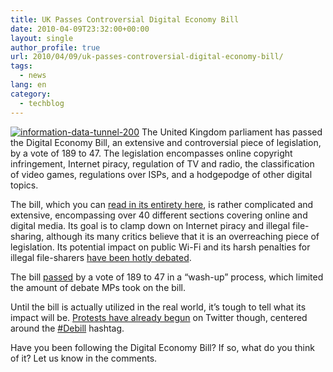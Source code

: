 ```yaml
---
title: UK Passes Controversial Digital Economy Bill
date: 2010-04-09T23:32:00+00:00
layout: single
author_profile: true
url: 2010/04/09/uk-passes-controversial-digital-economy-bill/
tags:
  - news
lang: en
category: 
  - techblog
---
```

[![information-data-tunnel-200](http://lh3.ggpht.com/_vaUVXcmC3OI/S7-yFOgPgBI/AAAAAAAAB4o/OjONIoutqTM/information-data-tunnel-260_thumb%5B2%5D.jpg?imgmax=800 "information-data-tunnel-200")](http://lh6.ggpht.com/_vaUVXcmC3OI/S7-x2v1kVQI/AAAAAAAAB4k/Yqb6qYsumdY/s1600-h/information-data-tunnel-260%5B4%5D.jpg) The United Kingdom parliament has passed the Digital Economy Bill, an extensive and controversial piece of legislation, by a vote of 189 to 47. The legislation encompasses online copyright infringement, Internet piracy, regulation of TV and radio, the classification of video games, regulations over ISPs, and a hodgepodge of other digital topics. 

The bill, which you can [read in its entirety here](http://services.parliament.uk/bills/2009-10/digitaleconomy.html), is rather complicated and extensive, encompassing over 40 different sections covering online and digital media. Its goal is to clamp down on Internet piracy and illegal file-sharing, although its many critics believe that it is an overreaching piece of legislation. Its potential impact on public Wi-Fi and its harsh penalties for illegal file-sharers [have been hotly debated](http://www.boingboing.net/2009/11/20/britains-new-interne.html). 

The bill [passed](http://www.zdnet.co.uk/blogs/communication-breakdown-10000030/mps-approve-digital-economy-bill-voting-189-to-47-10015512/) by a vote of 189 to 47 in a “wash-up” process, which limited the amount of debate MPs took on the bill. 

Until the bill is actually utilized in the real world, it’s tough to tell what its impact will be. [Protests have already begun](http://thenextweb.com/uk/2010/04/08/uks-digital-economy-bill-approved-democracy-fail-social-media-win/) on Twitter though, centered around the [#Debill](http://search.twitter.com/search?q=%23debill) hashtag. 

Have you been following the Digital Economy Bill? If so, what do you think of it? Let us know in the comments.
